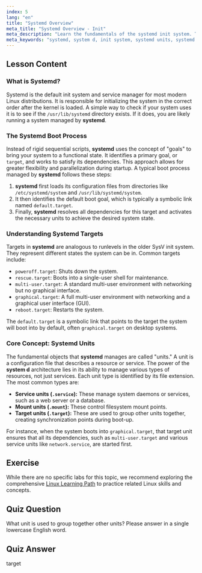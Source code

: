 ```yaml
---
index: 5
lang: "en"
title: "Systemd Overview"
meta_title: "Systemd Overview - Init"
meta_description: "Learn the fundamentals of the systemd init system. This guide covers how systemd (or system d) uses units and targets to manage the Linux boot process and system services. Understand the core concepts of the modern standard for Linux initialization."
meta_keywords: "systemd, system d, init system, systemd units, systemd targets, linux boot process, linux services, system management, beginner, tutorial"
---
```


## Lesson Content

### What is Systemd?

Systemd is the default init system and service manager for most modern Linux distributions. It is responsible for initializing the system in the correct order after the kernel is loaded. A simple way to check if your system uses it is to see if the `/usr/lib/systemd` directory exists. If it does, you are likely running a system managed by **systemd**.

### The Systemd Boot Process

Instead of rigid sequential scripts, **systemd** uses the concept of "goals" to bring your system to a functional state. It identifies a primary goal, or `target`, and works to satisfy its dependencies. This approach allows for greater flexibility and parallelization during startup. A typical boot process managed by **systemd** follows these steps:

1.  **systemd** first loads its configuration files from directories like `/etc/systemd/system` and `/usr/lib/systemd/system`.
2.  It then identifies the default boot goal, which is typically a symbolic link named `default.target`.
3.  Finally, **systemd** resolves all dependencies for this target and activates the necessary units to achieve the desired system state.

### Understanding Systemd Targets

Targets in **systemd** are analogous to runlevels in the older SysV init system. They represent different states the system can be in. Common targets include:

- `poweroff.target`: Shuts down the system.
- `rescue.target`: Boots into a single-user shell for maintenance.
- `multi-user.target`: A standard multi-user environment with networking but no graphical interface.
- `graphical.target`: A full multi-user environment with networking and a graphical user interface (GUI).
- `reboot.target`: Restarts the system.

The `default.target` is a symbolic link that points to the target the system will boot into by default, often `graphical.target` on desktop systems.

### Core Concept: Systemd Units

The fundamental objects that **systemd** manages are called "units." A unit is a configuration file that describes a resource or service. The power of the **system d** architecture lies in its ability to manage various types of resources, not just services. Each unit type is identified by its file extension. The most common types are:

- **Service units (`.service`):** These manage system daemons or services, such as a web server or a database.
- **Mount units (`.mount`):** These control filesystem mount points.
- **Target units (`.target`):** These are used to group other units together, creating synchronization points during boot-up.

For instance, when the system boots into `graphical.target`, that target unit ensures that all its dependencies, such as `multi-user.target` and various service units like `network.service`, are started first.

## Exercise

While there are no specific labs for this topic, we recommend exploring the comprehensive [Linux Learning Path](https://labex.io/learn/linux) to practice related Linux skills and concepts.

## Quiz Question

What unit is used to group together other units? Please answer in a single lowercase English word.

## Quiz Answer

target
